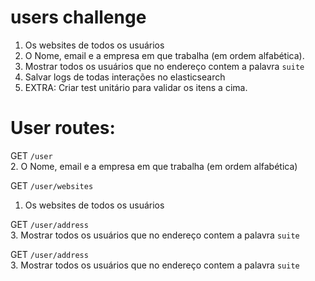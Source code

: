 # users challenge

1. Os websites de todos os usuários
2. O Nome, email e a empresa em que trabalha (em ordem alfabética).
3. Mostrar todos os usuários que no endereço contem a palavra ```suite```
4. Salvar logs de todas interações no elasticsearch
5. EXTRA: Criar test unitário para validar os itens a cima.

# User routes:

GET `/user`  
2. O Nome, email e a empresa em que trabalha (em ordem alfabética)

GET `/user/websites`  
1. Os websites de todos os usuários

GET `/user/address`  
3. Mostrar todos os usuários que no endereço contem a palavra ```suite```

GET `/user/address`  
3. Mostrar todos os usuários que no endereço contem a palavra ```suite```

